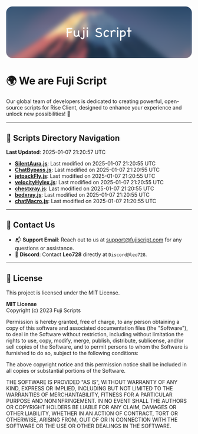 ![Banner](.github/b.webp)

# 🌍 **We are Fuji Script**

Our global team of developers is dedicated to creating powerful, open-source scripts for Rise Client, designed to enhance your experience and unlock new possibilities! 🌟

---
<!-- SCRIPTS_NAVIGATION_START -->
## 📂 **Scripts Directory Navigation**

**Last Updated**: 2025-01-07 21:20:57 UTC

- **[SilentAura.js](scripts/SilentAura.js)**: Last modified on 2025-01-07 21:20:55 UTC
- **[ChatBypass.js](scripts/ChatBypass.js)**: Last modified on 2025-01-07 21:20:55 UTC
- **[jetpackFly.js](scripts/jetpackFly.js)**: Last modified on 2025-01-07 21:20:55 UTC
- **[velocityHylex.js](scripts/velocityHylex.js)**: Last modified on 2025-01-07 21:20:55 UTC
- **[chestxray.js](scripts/chestxray.js)**: Last modified on 2025-01-07 21:20:55 UTC
- **[bedxray.js](scripts/bedxray.js)**: Last modified on 2025-01-07 21:20:55 UTC
- **[chatMacro.js](scripts/chatMacro.js)**: Last modified on 2025-01-07 21:20:55 UTC

<!-- SCRIPTS_NAVIGATION_END -->

---

## 💬 **Contact Us**  
- 📬 **Support Email**: Reach out to us at [support@fujiscript.com](mailto:support@fujiscript.com) for any questions or assistance.  
- 💬 **Discord**: Contact **Leo728** directly at `Discord@leo728`.

---

## 📜 **License**

This project is licensed under the MIT License.  

**MIT License**  
Copyright (c) 2023 Fuji Scripts  

Permission is hereby granted, free of charge, to any person obtaining a copy of this software and associated documentation files (the "Software"), to deal in the Software without restriction, including without limitation the rights to use, copy, modify, merge, publish, distribute, sublicense, and/or sell copies of the Software, and to permit persons to whom the Software is furnished to do so, subject to the following conditions:  

The above copyright notice and this permission notice shall be included in all copies or substantial portions of the Software.  

THE SOFTWARE IS PROVIDED "AS IS", WITHOUT WARRANTY OF ANY KIND, EXPRESS OR IMPLIED, INCLUDING BUT NOT LIMITED TO THE WARRANTIES OF MERCHANTABILITY, FITNESS FOR A PARTICULAR PURPOSE AND NONINFRINGEMENT. IN NO EVENT SHALL THE AUTHORS OR COPYRIGHT HOLDERS BE LIABLE FOR ANY CLAIM, DAMAGES OR OTHER LIABILITY, WHETHER IN AN ACTION OF CONTRACT, TORT OR OTHERWISE, ARISING FROM, OUT OF OR IN CONNECTION WITH THE SOFTWARE OR THE USE OR OTHER DEALINGS IN THE SOFTWARE.  
